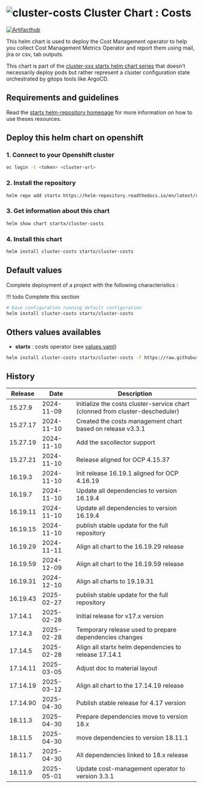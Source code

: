 # ![cluster-costs](https://helm-repository.readthedocs.io/en/latest/img/cluster-costs.svg "Cluster Chart : Costs") Cluster Chart : Costs
[![Artifacthub](https://img.shields.io/badge/ArtifactHub-STARTX_cluster--costs-8A2BE2.svg)](https://artifacthub.io/packages/search?ts_query_web=cluster+costs+startx)

This helm chart is used to deploy the Cost Management operator to help you collect Cost Management Metrics Operator and report them using mail, jira or csv, tab outputs.

This chart is part of the [cluster-xxx startx helm chart series](https://helm-repository.readthedocs.io#cluster-helm-charts) that doesn't necessarily deploy pods but rather represent a cluster configuration state orchestrated by gitops tools like ArgoCD.

## Requirements and guidelines

Read the [startx helm-repository homepage](https://helm-repository.readthedocs.io) for
more information on how to use theses resources.

## Deploy this helm chart on openshift

### 1. Connect to your Openshift cluster

```bash
oc login -t <token> <cluster-url>
```

### 2. Install the repository

```bash
helm repo add startx https://helm-repository.readthedocs.io/en/latest/repos/stable/
```

### 3. Get information about this chart

```bash
helm show chart startx/cluster-costs
```

### 4. Install this chart

```bash
helm install cluster-costs startx/cluster-costs
```

## Default values

Complete deployment of a project with the following characteristics :

!!! todo
    Complete this section

```bash
# base configuration running default configuration
helm install cluster-costs startx/cluster-costs
```

## Others values availables

- **startx** : costs operator (see [values.yaml](https://raw.githubusercontent.com/startxfr/helm-repository/master/charts/cluster-costs/values-startx.yaml))

```bash
helm install cluster-costs startx/cluster-costs -f https://raw.githubusercontent.com/startxfr/helm-repository/master/charts/cluster-costs/values-startx.yaml
```

## History

| Release | Date       | Description                                                                   |
| ------- | ---------- | ----------------------------------------------------------------------------- |
| 15.27.9 | 2024-11-09 | Initialize the costs cluster-service chart (clonned from cluster-descheduler) |
| 15.27.17 | 2024-11-10 | Created the costs management chart based on release v3.3.1
| 15.27.19 | 2024-11-10 | Add the sxcollector support
| 15.27.21 | 2024-11-10 | Release aligned for OCP 4.15.37
| 16.19.3 | 2024-11-10 | Init release 16.19.1 aligned for OCP 4.16.19
| 16.19.7 | 2024-11-10 | Update all dependencies to version 16.19.4
| 16.19.11 | 2024-11-10 | Update all dependencies to version 16.19.4
| 16.19.15 | 2024-11-10 | publish stable update for the full repository
| 16.19.29 | 2024-11-11 | Align all chart to the 16.19.29 release
| 16.19.59 | 2024-12-09 | Align all chart to the 16.19.59 release
| 16.19.31 | 2024-12-10 | Align all charts to 19.19.31
| 16.19.43 | 2025-02-27 | publish stable update for the full repository
| 17.14.1 | 2025-02-28 | Initial release for v17.x version
| 17.14.3 | 2025-02-28 | Temporary release used to prepare dependencies changes
| 17.14.5 | 2025-02-28 | Align all startx helm dependencies to release 17.14.1
| 17.14.11 | 2025-03-05 | Adjust doc to material layout
| 17.14.19 | 2025-03-12 | Align all chart to the 17.14.19 release
| 17.14.90 | 2025-04-30 | Publish stable release for 4.17 version
| 18.11.3 | 2025-04-30 | Prepare dependencies move to version 18.x
| 18.11.5 | 2025-04-30 | move dependencies to version 18.11.1
| 18.11.7 | 2025-04-30 | All dependencies linked to 18.x release
| 18.11.9 | 2025-05-01 | Update cost-management operator to version 3.3.1
